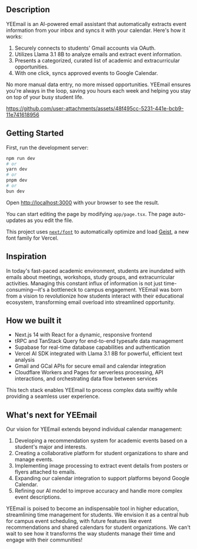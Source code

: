 ## Description

YEEmail is an AI-powered email assistant that automatically extracts event information from your inbox and syncs it with your calendar. Here's how it works:

1. Securely connects to students' Gmail accounts via OAuth.
2. Utilizes Llama 3.1 8B to analyze emails and extract event information.
3. Presents a categorized, curated list of academic and extracurricular opportunities.
4. With one click, syncs approved events to Google Calendar.

No more manual data entry, no more missed opportunities. YEEmail ensures you're always in the loop, saving you hours each week and helping you stay on top of your busy student life.

https://github.com/user-attachments/assets/48f495cc-5231-441e-bcb9-11e741618956

## Getting Started

First, run the development server:

```bash
npm run dev
# or
yarn dev
# or
pnpm dev
# or
bun dev
```

Open [http://localhost:3000](http://localhost:3000) with your browser to see the result.

You can start editing the page by modifying `app/page.tsx`. The page auto-updates as you edit the file.

This project uses [`next/font`](https://nextjs.org/docs/app/building-your-application/optimizing/fonts) to automatically optimize and load [Geist](https://vercel.com/font), a new font family for Vercel.

## Inspiration

In today's fast-paced academic environment, students are inundated with emails about meetings, workshops, study groups, and extracurricular activities. Managing this constant influx of information is not just time-consuming—it's a bottleneck to campus engagement. YEEmail was born from a vision to revolutionize how students interact with their educational ecosystem, transforming email overload into streamlined opportunity.

## How we built it
- Next.js 14 with React for a dynamic, responsive frontend
- tRPC and TanStack Query for end-to-end typesafe data management
- Supabase for real-time database capabilities and authentication
- Vercel AI SDK integrated with Llama 3.1 8B for powerful, efficient text analysis
- Gmail and GCal APIs for secure email and calendar integration
- Cloudflare Workers and Pages for serverless processing, API interactions, and orchestrating data flow between services

This tech stack enables YEEmail to process complex data swiftly while providing a seamless user experience.

## What's next for YEEmail

Our vision for YEEmail extends beyond individual calendar management:

1. Developing a recommendation system for academic events based on a student's major and interests.
2. Creating a collaborative platform for student organizations to share and manage events.
3. Implementing image processing to extract event details from posters or flyers attached to emails.
4. Expanding our calendar integration to support platforms beyond Google Calendar.
5. Refining our AI model to improve accuracy and handle more complex event descriptions.

YEEmail is poised to become an indispensable tool in higher education, streamlining time management for students. We envision it as a central hub for campus event scheduling, with future features like event recommendations and shared calendars for student organizations. We can't wait to see how it transforms the way students manage their time and engage with their communities!
